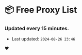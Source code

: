 # :package: Free Proxy List
### Updated every 15 minutes.

- Last updated: `2024-08-26 23:46`

:heart:
